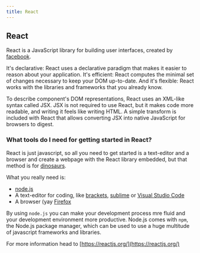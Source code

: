 ```yaml
---
title: React
---
```

## React

React is a JavaScript library for building user interfaces, created by [facebook](https://www.facebook.com "Facebook").

It's declarative: React uses a declarative paradigm that makes it easier to reason about your application. It's efficient: React computes the minimal set of changes necessary to keep your DOM up-to-date. And it's flexible: React works with the libraries and frameworks that you already know.

To describe component's DOM representations, React uses an XML-like syntax called JSX. JSX is not required to use React, but it makes code more readable, and writing it feels like writing HTML. A simple transform is included with React that allows converting JSX into native JavaScript for browsers to digest.

### What tools do I need for getting started in React?

React is just javascript, so all you need to get started is a text-editor and a browser and create a webpage with the React library embedded, but that method is for [dinosaurs](https://medium.com/@peterxjang/modern-javascript-explained-for-dinosaurs-f695e9747b70 "An interesting article about how Web Development evolved the last few years."). 

What you really need is:
- [node.js](https://nodejs.org "The node.js webpage.")
- A text-editor for coding, like [brackets](http://brackets.io/), [sublime](https://www.sublimetext.com/) or [Visual Studio Code](https://code.visualstudio.com/)
- A browser (yay [Firefox](https://www.mozilla.org/en-US/firefox/ "The US page for downloading the Firefox Web Browser")

By using `node.js` you can make your development process mre fluid and your development environment more productive. Node.js comes with `npm`, the Node.js package manager, which can be used to use a huge multitude of javascript frameworks and libraries.

For more information head to [https://reactjs.org/](https://reactjs.org/)
